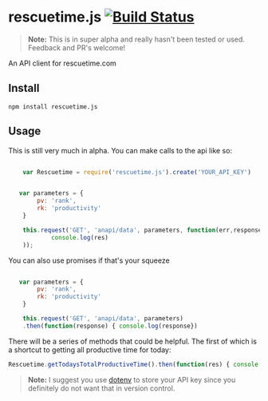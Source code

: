 # rescuetime.js [![Build Status](https://travis-ci.org/willwashburn/rescuetime.js.svg?branch=master)](https://travis-ci.org/willwashburn/rescuetime.js)

> **Note:** This is in super alpha and really hasn't been tested or used. Feedback and PR's welcome!

An API client for rescuetime.com

## Install
```
npm install rescuetime.js
```

## Usage
This is still very much in alpha. You can make calls to the api like so:
```js

    var Rescuetime = require('rescuetime.js').create('YOUR_API_KEY')


   var parameters = {
        pv: 'rank',
        rk: 'productivity'
    }

    this.request('GET', 'anapi/data', parameters, function(err,response) {
            console.log(res)
    ));

```

You can also use promises if that's your squeeze
```js

   var parameters = {
        pv: 'rank',
        rk: 'productivity'
    }

    this.request('GET', 'anapi/data', parameters)
    .then(function(response) { console.log(response})

```

There will be a series of methods that could be helpful. The first of which is a shortcut to getting all productive time for today:
```js
Rescuetime.getTodaysTotalProductiveTime().then(function(res) { console.log(res) })

```
> **Note:** I suggest you use [dotenv](https://www.npmjs.com/package/dotenv) to store your API key since you definitely do not want that in version control.
